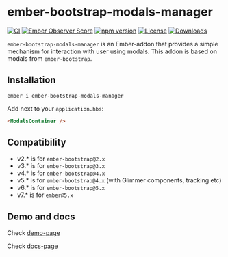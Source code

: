 # ember-bootstrap-modals-manager

[![CI](https://github.com/onechiporenko/ember-bootstrap-modals-manager/actions/workflows/ci.yml/badge.svg)](https://github.com/onechiporenko/ember-bootstrap-modals-manager/actions/workflows/ci.yml)
[![Ember Observer Score](https://emberobserver.com/badges/ember-bootstrap-modals-manager.svg)](https://emberobserver.com/addons/ember-bootstrap-modals-manager)
[![npm version](https://badge.fury.io/js/ember-bootstrap-modals-manager.png)](http://badge.fury.io/js/ember-bootstrap-modals-manager)
[![License](http://img.shields.io/:license-mit-blue.svg)](http://doge.mit-license.org)
[![Downloads](http://img.shields.io/npm/dm/ember-bootstrap-modals-manager.svg)](https://www.npmjs.com/package/ember-bootstrap-modals-manager)

`ember-bootstrap-modals-manager` is an Ember-addon that provides a simple mechanism for interaction with user using modals. This addon is based on modals from `ember-bootstrap`.

## Installation

`ember i ember-bootstrap-modals-manager`

Add next to your `application.hbs`:

```html
<ModalsContainer />
```

## Compatibility

- v2.\* is for `ember-bootstrap@2.x`
- v3.\* is for `ember-bootstrap@3.x`
- v4.\* is for `ember-bootstrap@4.x`
- v5.\* is for `ember-bootstrap@4.x` (with Glimmer components, tracking etc)
- v6.\* is for `ember-bootstrap@5.x`
- v7.\* is for `ember@5.x`

## Demo and docs

Check [demo-page](https://onechiporenko.github.io/ember-bootstrap-modals-manager/#/demo)

Check [docs-page](https://onechiporenko.github.io/ember-bootstrap-modals-manager/#/docs)
